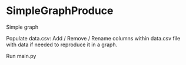 # SimpleGraphProduce
Simple graph

Populate data.csv:
Add / Remove / Rename columns within data.csv file with data if needed to reproduce it in a graph.

Run main.py

